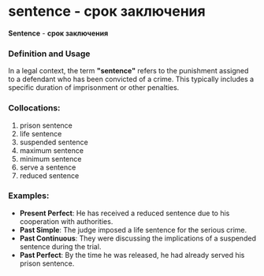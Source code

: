 # sentence - срок заключения

**Sentence** - **срок заключения**

### Definition and Usage
In a legal context, the term **"sentence"** refers to the punishment assigned to a defendant who has been convicted of a crime. This typically includes a specific duration of imprisonment or other penalties.

### Collocations:
1. prison sentence
2. life sentence
3. suspended sentence
4. maximum sentence
5. minimum sentence
6. serve a sentence
7. reduced sentence

### Examples:
- **Present Perfect**: He has received a reduced sentence due to his cooperation with authorities.
- **Past Simple**: The judge imposed a life sentence for the serious crime.
- **Past Continuous**: They were discussing the implications of a suspended sentence during the trial.
- **Past Perfect**: By the time he was released, he had already served his prison sentence.